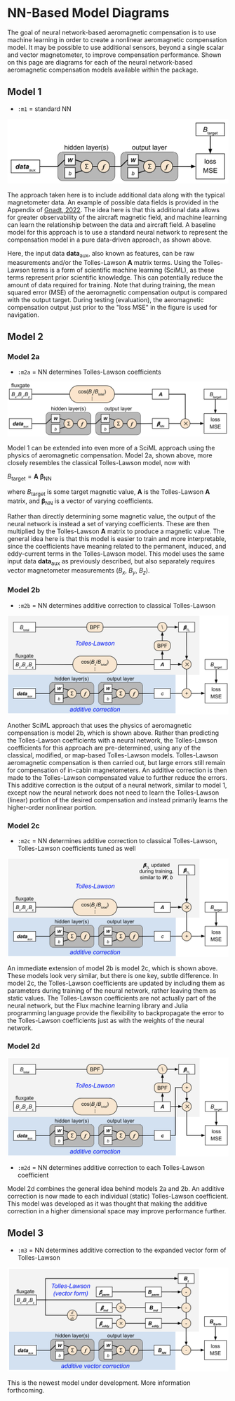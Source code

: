 # NN-Based Model Diagrams

The goal of neural network-based aeromagnetic compensation is to use machine learning in order to create a nonlinear aeromagnetic compensation model. It may be possible to use additional sensors, beyond a single scalar and vector magnetometer, to improve compensation performance. Shown on this page are diagrams for each of the neural network-based aeromagnetic compensation models available within the package.

## Model 1

- `:m1` = standard NN

![m1](assets/m1.png)

The approach taken here is to include additional data along with the typical magnetometer data. An example of possible data fields is provided in the Appendix of [Gnadt, 2022](https://magnav.mit.edu/publications). The idea here is that this additional data allows for greater observability of the aircraft magnetic field, and machine learning can learn the relationship between the data and aircraft field. A baseline model for this approach is to use a standard neural network to represent the compensation model in a pure data-driven approach, as shown above.

Here, the input data $\boldsymbol{data}_\mathrm{aux}$, also known as features, can be raw measurements and/or the Tolles-Lawson $\boldsymbol{A}$ matrix terms. Using the Tolles-Lawson terms is a form of scientific machine learning (SciML), as these terms represent prior scientific knowledge. This can potentially reduce the amount of data required for training. Note that during training, the mean squared error (MSE) of the aeromagnetic compensation output is compared with the output target. During testing (evaluation), the aeromagnetic compensation output just prior to the "loss MSE" in the figure is used for navigation.

## Model 2

### Model 2a

- `:m2a` = NN determines Tolles-Lawson coefficients

![m2a](assets/m2a.png)

Model 1 can be extended into even more of a SciML approach using the physics of aeromagnetic compensation. Model 2a, shown above, more closely resembles the classical Tolles-Lawson model, now with 

$B_\mathrm{target} = \boldsymbol{A}~\boldsymbol{\beta}_\mathrm{NN}$

where $B_\mathrm{target}$ is some target magnetic value, $\boldsymbol{A}$ is the Tolles-Lawson $\boldsymbol{A}$ matrix, and $\boldsymbol{\beta}_\mathrm{NN}$ is a vector of varying coefficients.

Rather than directly determining some magnetic value, the output of the neural network is instead a set of varying coefficients. These are then multiplied by the Tolles-Lawson $\boldsymbol{A}$ matrix to produce a magnetic value. The general idea here is that this model is easier to train and more interpretable, since the coefficients have meaning related to the permanent, induced, and eddy-current terms in the Tolles-Lawson model. This model uses the same input data $\boldsymbol{data}_\mathrm{aux}$ as previously described, but also separately requires vector magnetometer measurements ($B_x$, $B_y$, $B_z$).

### Model 2b

- `:m2b` = NN determines additive correction to classical Tolles-Lawson

![m2b](assets/m2b.png)

Another SciML approach that uses the physics of aeromagnetic compensation is model 2b, which is shown above. Rather than predicting the Tolles-Lawson coefficients with a neural network, the Tolles-Lawson coefficients for this approach are pre-determined, using any of the classical, modified, or map-based Tolles-Lawson models. Tolles-Lawson aeromagnetic compensation is then carried out, but large errors still remain for compensation of in-cabin magnetometers. An additive correction is then made to the Tolles-Lawson compensated value to further reduce the errors. This additive correction is the output of a neural network, similar to model 1, except now the neural network does not need to learn the Tolles-Lawson (linear) portion of the desired compensation and instead primarily learns the higher-order nonlinear portion.

### Model 2c

- `:m2c` = NN determines additive correction to classical Tolles-Lawson, Tolles-Lawson coefficients tuned as well

![m2c](assets/m2c.png)

An immediate extension of model 2b is model 2c, which is shown above. These models look very similar, but there is one key, subtle difference. In model 2c, the Tolles-Lawson coefficients are updated by including them as parameters during training of the neural network, rather leaving them as static values. The Tolles-Lawson coefficients are not actually part of the neural network, but the Flux machine learning library and Julia programming language provide the flexibility to backpropagate the error to the Tolles-Lawson coefficients just as with the weights of the neural network.

### Model 2d

![m2d](assets/m2d.png)

- `:m2d` = NN determines additive correction to each Tolles-Lawson coefficient

Model 2d combines the general idea behind models 2a and 2b. An additive correction is now made to each individual (static) Tolles-Lawson coefficient. This model was developed as it was thought that making the additive correction in a higher dimensional space may improve performance further.

## Model 3

- `:m3` = NN determines additive correction to the expanded vector form of Tolles-Lawson

![m3](assets/m3.png)

This is the newest model under development. More information forthcoming.
